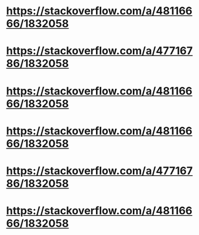 # https://stackoverflow.com/a/48116666/1832058
# https://stackoverflow.com/a/47716786/1832058
# https://stackoverflow.com/a/48116666/1832058
# https://stackoverflow.com/a/48116666/1832058
# https://stackoverflow.com/a/47716786/1832058
# https://stackoverflow.com/a/48116666/1832058
